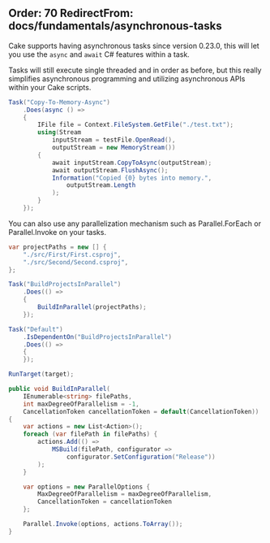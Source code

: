 Order: 70
RedirectFrom: docs/fundamentals/asynchronous-tasks
---

Cake supports having asynchronous tasks since version 0.23.0, this will let you use the `async` and `await` C# features within a task.

Tasks will still execute single threaded and in order as before, but this really simplifies asynchronous programming and utilizing asynchronous APIs within your Cake scripts.

```csharp
Task("Copy-To-Memory-Async")
    .Does(async () =>
    {
        IFile file = Context.FileSystem.GetFile("./test.txt");
        using(Stream
            inputStream = testFile.OpenRead(),
            outputStream = new MemoryStream())
        {
            await inputStream.CopyToAsync(outputStream);
            await outputStream.FlushAsync();
            Information("Copied {0} bytes into memory.",
                outputStream.Length
            );
        }
    });
```

You can also use any parallelization mechanism such as Parallel.ForEach or Parallel.Invoke on your tasks.

```csharp
var projectPaths = new [] {
    "./src/First/First.csproj",
    "./src/Second/Second.csproj",
};

Task("BuildProjectsInParallel")
    .Does(() =>
    {
        BuildInParallel(projectPaths);
    });

Task("Default")
    .IsDependentOn("BuildProjectsInParallel")
    .Does(() =>
    {
    });

RunTarget(target);

public void BuildInParallel(
    IEnumerable<string> filePaths,
    int maxDegreeOfParallelism = -1,
    CancellationToken cancellationToken = default(CancellationToken))
{
    var actions = new List<Action>();
    foreach (var filePath in filePaths) {
        actions.Add(() =>
            MSBuild(filePath, configurator =>
                configurator.SetConfiguration("Release"))
        );
    }

    var options = new ParallelOptions {
        MaxDegreeOfParallelism = maxDegreeOfParallelism,
        CancellationToken = cancellationToken
    };

    Parallel.Invoke(options, actions.ToArray());
}
```

